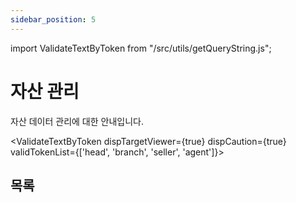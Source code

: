 ```yaml
---
sidebar_position: 5
---
```


import ValidateTextByToken from "/src/utils/getQueryString.js";

# 자산 관리

자산 데이터 관리에 대한 안내입니다.

<ValidateTextByToken dispTargetViewer={true} dispCaution={true} validTokenList={['head', 'branch', 'seller', 'agent']}></ValidateTextByToken>

## 목록
 